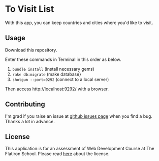 # To Visit List

With this app, you can keep countries and cities where you'd like to visit.

## Usage

Download this repository.

Enter these commands in Terminal in this order as below.
 1. `bundle install` (install necessary gems)
 2. `rake db:migrate` (make database}
 3. `shotgun --port=9292` (connect to a local server)

Then access http://localhost:9292/ with a browser.

## Contributing

I'm grad if you raise an issue at [github issues page](https://github.com/ayafushimi/to_visit_list_app/issues) when you find a bug. Thanks a lot in advance.

## License

This application is for an assessment of Web Development Course at The Flatiron School. Please read [here](http://learn.co/content-license) about the license. 
